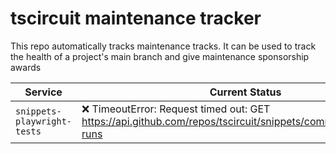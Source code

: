 # tscircuit maintenance tracker

This repo automatically tracks maintenance tracks. It can be used to track
the health of a project's main branch and give maintenance sponsorship
awards

<!-- START_STATUS_TABLE -->

| Service               | Current Status |
| --------------------- | -------------- |
| `snippets-playwright-tests` | ❌ TimeoutError: Request timed out: GET https://api.github.com/repos/tscircuit/snippets/commits/main/check-runs |

<!-- END_STATUS_TABLE -->
